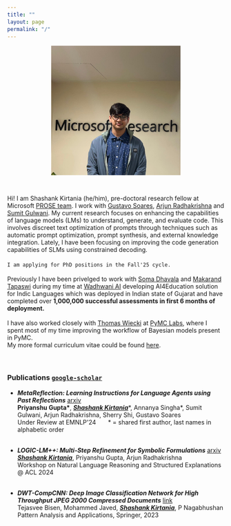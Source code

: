 ```yaml
---
title: ""
layout: page
permalink: "/"
---
```

<img src="blogs/images/me_2024.jpg" alt="boy infront of company logo" width="300" height="300" style="display: block; margin: 0 auto">

        

Hi! I am Shashank Kirtania (he/him), pre-doctoral research fellow at Microsoft [PROSE team](https://www.microsoft.com/en-us/research/group/prose/). I work with [Gustavo Soares](https://www.microsoft.com/en-us/research/people/gsoares/), [Arjun Radhakrishna](https://www.microsoft.com/en-us/research/people/arradha/) and [Sumit Gulwani](https://www.microsoft.com/en-us/research/people/sumitg/). My current research focuses on enhancing the capabilities of language models (LMs) to understand, generate, and evaluate code. This involves discreet text optimization of prompts through techniques such as automatic prompt optimization, prompt synthesis, and external knowledge integration. Lately, I have been focusing on improving the code generation capabilities of SLMs using constrained decoding. <br><br>
`I am applying for PhD positions in the Fall'25 cycle.` <br><br>
Previously I have been privelged to work with [Soma Dhavala](https://scholar.google.com/citations?user=Rkh1zb8AAAAJ&hl=en) and [Makarand Tapaswi](https://makarandtapaswi.github.io/) during my time at [Wadhwani AI](https://www.wadhwaniai.org) developing AI4Education solution for Indic Languages which was deployed in Indian state of Gujarat and have completed over **1,000,000 successful assessments in first 6 months of deployment.**<br><br>
I have also worked closely with [Thomas Wiecki](https://twiecki.io/) at [PyMC Labs](https://www.pymc-labs.com/), where I spent most of my time improving the workflow of Bayesian models present in PyMC.
<br>
My more formal curriculum vitae could be found [here](https://docs.google.com/viewer?url=https://github.com/5hv5hvnk/5hv5hvnk.github.io/raw/master/Shashank_CV.pdf&embedded=true).
<br>
<br>
    
### Publications [`google-scholar`](https://scholar.google.com/citations?user=AT5hwWkAAAAJ&hl=en)

- **_MetaReflection: Learning Instructions for Language Agents using Past Reflections_** [arxiv](https://arxiv.org/abs/2405.13009)<br>
**Priyanshu Gupta\***, <ins>**_Shashank Kirtania_**</ins>\*, Annanya Singha\*, Sumit Gulwani, Arjun Radhakrishna, Sherry Shi, Gustavo Soares<br>
Under Review at EMNLP'24       <tab> * = shared first author, last names in alphabetic order<br><br>

- **_LOGIC-LM++: Multi-Step Refinement for Symbolic Formulations_** [arxiv](https://aclanthology.org/2024.nlrse-1.6/)<br>
<ins>**_Shashank Kirtania_**</ins>, Priyanshu Gupta, Arjun Radhakrishna<br>
Workshop on Natural Language Reasoning and Structured Explanations @ ACL 2024<br><br>

- **_DWT-CompCNN: Deep Image Classification Network for High Throughput JPEG 2000 Compressed Documents_** [link](https://scholar.google.com/citations?view_op=view_citation&hl=en&user=AT5hwWkAAAAJ&citation_for_view=AT5hwWkAAAAJ:u5HHmVD_uO8C)<br>
Tejasvee Bisen, Mohammed Javed, <ins>**_Shashank Kirtania_**</ins>, P Nagabhushan<br>
Pattern Analysis and Applications, Springer, 2023
